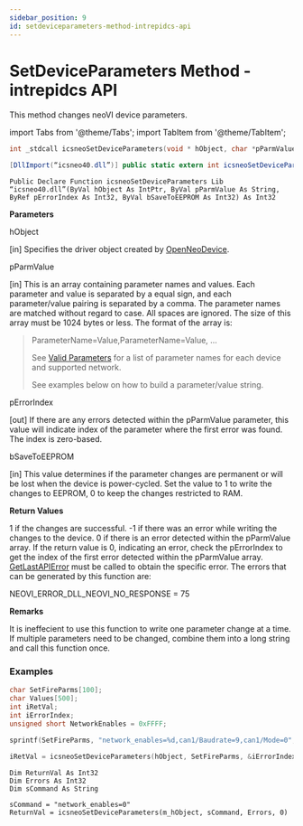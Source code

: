 ```yaml
---
sidebar_position: 9
id: setdeviceparameters-method-intrepidcs-api
---
```


# SetDeviceParameters Method - intrepidcs API

This method changes neoVI device parameters.

import Tabs from '@theme/Tabs';
import TabItem from '@theme/TabItem';

<Tabs>
<TabItem value="cpp" label="C/C++ Declare" default>

```cpp
int _stdcall icsneoSetDeviceParameters(void * hObject, char *pParmValue, int *pErrorIndex, int bSaveToEERPROM);
```
</TabItem>

<TabItem value="vbnet" label="Visual Basic .NET Declare">

```csharp
[DllImport(“icsneo40.dll”)] public static extern int icsneoSetDeviceParameters(IntPtr hObject, ref byte pParmValue, ref int pErrorIndex, int bSaveToEEPROM);
```
</TabItem>

<TabItem value="c#" label="C# Declare">

```vbnet
Public Declare Function icsneoSetDeviceParameters Lib “icsneo40.dll”(ByVal hObject As IntPtr, ByVal pParmValue As String, ByRef pErrorIndex As Int32, ByVal bSaveToEEPROM As Int32) As Int32
```
</TabItem>
</Tabs>

**Parameters**

hObject

\[in] Specifies the driver object created by [OpenNeoDevice](../../basic-functions-overview-intrepidcs-api/openneodevice-method-intrepidcs-api).

pParmValue

\[in] This is an array containing parameter names and values. Each parameter and value is separated by a equal sign, and each parameter/value pairing is separated by a comma. The parameter names are matched without regard to case. All spaces are ignored. The size of this array must be 1024 bytes or less. The format of the array is:

> ParameterName=Value,ParameterName=Value, …
>
> See [Valid Parameters](../../structures-types-and-defines-overview-intrepidcs-api/setting-structures-overview-intrepidcs-api/valid-parameter-names-for-the-setdeviceparameter-and-getdeviceparameter-methods) for a list of parameter names for each device and supported network.
>
> See examples below on how to build a parameter/value string.

pErrorIndex

\[out] If there are any errors detected within the pParmValue parameter, this value will indicate index of the parameter where the first error was found. The index is zero-based.

bSaveToEEPROM

\[in] This value determines if the parameter changes are permanent or will be lost when the device is power-cycled. Set the value to 1 to write the changes to EEPROM, 0 to keep the changes restricted to RAM.

**Return Values**

1 if the changes are successful. -1 if there was an error while writing the changes to the device. 0 if there is an error detected within the pParmValue array. If the return value is 0, indicating an error, check the pErrorIndex to get the index of the first error detected within the pParmValue array. [GetLastAPIError](../../error-functions-overview-intrepidcs-api/getlastapierror-method-intrepidcs-api) must be called to obtain the specific error. The errors that can be generated by this function are:

NEOVI\_ERROR\_DLL\_NEOVI\_NO\_RESPONSE = 75

**Remarks**

It is ineffecient to use this function to write one parameter change at a time. If multiple parameters need to be changed, combine them into a long string and call this function once.

### Examples

<Tabs>
<TabItem value="cpp" label="C/C++ Example" default>

```cpp
char SetFireParms[100];
char Values[500];
int iRetVal;
int iErrorIndex;
unsigned short NetworkEnables = 0xFFFF;

sprintf(SetFireParms, "network_enables=%d,can1/Baudrate=9,can1/Mode=0", NetworkEnables);

iRetVal = icsneoSetDeviceParameters(hObject, SetFireParms, &iErrorIndex, 1);
```
</TabItem>
<TabItem value="vbnet" label="Visual Basic .NET Example">

```vbnet
Dim ReturnVal As Int32
Dim Errors As Int32
Dim sCommand As String

sCommand = "network_enables=0"
ReturnVal = icsneoSetDeviceParameters(m_hObject, sCommand, Errors, 0)
```
</TabItem>

<TabItem value="c#" label="C# Example">

```csharp
```
</TabItem>
</Tabs>
